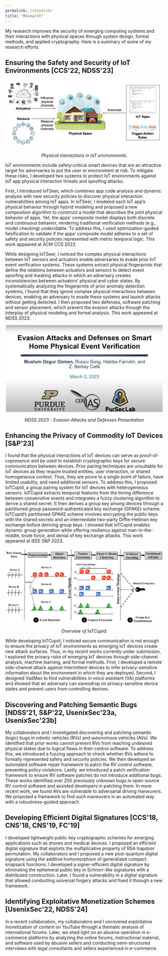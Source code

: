```yaml
---
permalink: /research/
title: "Research"
---
```


My research improves the security of emerging computing systems and their interactions with physical spaces through system design, formal methods, and applied cryptography. Here is a summary of some of my research efforts.

## Ensuring the Safety and Security of IoT Environments [CCS'22, NDSS'23]

 <p align="center">
 <img src="/files/iotseer.png"
     style="display:block;
        width: 500px;
        height: auto;" />
 <br>
 <em>Physical interactions in IoT environments.</em>
 </p>


<!-- <p style="text-align: justify"> -->
IoT environments include safety-critical smart devices that are an attractive target for adversaries to put the user or environment at risk. To mitigate these risks, I developed two systems to protect IoT environments against IoT app physical interaction threats and spoofing attacks. 

First, I introduced IoTSeer, which combines app code analysis and dynamic analysis with new security policies to discover physical interaction vulnerabilities among IoT apps. In IoTSeer, I modeled each IoT app’s physical behavior through hybrid modeling and proposed a new composition algorithm to construct a model that describes the joint physical behavior of apps. Yet, the apps’ composite model displays both discrete and continuous behavior, rendering traditional verification methods (e.g., model checking) undecidable. To address this, I used optimization-guided falsification to validate if the apps’ composite model adheres to a set of safety and security policies represented with metric temporal logic. This work appeared at ACM CCS 2022.

While designing IoTSeer, I noticed the complex physical interactions between IoT sensors and actuators enable adversaries to evade prior IoT event verification systems. These systems extract physical fingerprints that define the relations between actuators and sensors to detect event spoofing and masking attacks in which an adversary creates inconsistencies between actuators’ physical and cyber states. By systematically analyzing the fingerprints of prior anomaly detection systems, I found that they ignore complex physical interactions between devices, enabling an adversary to evade these systems and launch attacks without getting detected. I then proposed two defenses, software patching and sensor placement, which prevent the evasion attacks through the interplay of physical modeling and formal analysis. This work appeared at NDSS 2023.
<!-- </p> -->


 <p align="center">
    <a href='https://www.youtube.com/watch?v=-KMfcjscsMo&t=16s&ab_channel=NDSSSymposium'>
      <img src="/files/evasion.png"
          style="display:block;
          width: 500px;
          height: auto;"
           alt="NDSS 2023 - Evasion Attacks and Defenses Presentation"
           style="display:block; margin-left: auto; margin-right: auto;" />
    </a>
    <br>
    <em>NDSS 2023 - Evasion Attacks and Defenses Presentation</em>
 </p>

## Enhancing the Privacy of Commodity IoT Devices [S&P'23]

<!-- <p style="text-align: justify"> -->
I found that the physical interactions of IoT devices can serve as proof-of-copresence and be used to establish cryptographic keys for secure communication between devices. Prior pairing techniques are unsuitable for IoT devices as they require trusted entities, user interaction, or shared homogeneous context. Thus, they are prone to a single point of failure, have limited usability, and need additional sensors. To address this, I proposed IoTCupid, a group pairing system for IoT devices with heterogeneous sensors. IoTCupid extracts temporal features from the timing difference between consecutive events and integrates a fuzzy clustering algorithm to derive a shared secret. It then derives a group key among devices through a partitioned group password-authenticated key exchange (GPAKE) scheme. IoTCupid’s partitioned GPAKE scheme involves encrypting the public keys with the shared secrets and an intermediate two-party Diffie-Hellman key exchange before deriving group keys. I showed that IoTCupid enables dynamic group generation while offering resiliency against man-in-the-middle, brute force, and denial of key exchange attacks. This work appeared at IEEE S&P 2023.
<!-- </p> -->

 <p align="center">
 <img src="/files/iotcupid.png"
     style="display:block;
        width: 500px;
        height: auto;" />
 <br>
 <em>Overview of IoTCupid.</em>
 </p>

<!-- <p style="text-align: justify"> -->
While developing IoTCupid, I noticed secure communication is not enough to ensure the privacy of IoT environments as emerging IoT devices create new attack surfaces. Thus, in my recent works currently under submission, I explored the privacy risks of emerging IoT devices through side-channel analysis, machine learning, and formal methods. First, I developed a remote side-channel attack against intermittent devices to infer privacy-sensitive information about the environment in which they are deployed. Second, I designed VadMax to find vulnerabilities in voice assistant (VA) platforms and showed that an adversary can eavesdrop on privacy-sensitive device states and prevent users from controlling devices.
<!-- </p> -->


## Discovering and Patching Semantic Bugs [NDSS'21, S&P'22, UsenixSec'23a, UsenixSec'23b]

<!-- <p style="text-align: justify"> -->
My collaborators and I investigated discovering and patching semantic (logic) bugs in robotic vehicles (RVs) and autonomous vehicles (AVs). We identified that prior works cannot prevent RVs from reaching undesired physical states due to logical flaws in their control software. To address this, we introduced a fuzzing approach to check whether RVs adhere to formally represented safety and security policies. We then developed an automated software repair framework to patch the RV control software, preventing policy violations. Lastly, we introduced a patch verification framework to ensure RV software patches do not introduce additional bugs. These works identified over 250 previously unknown bugs in open-source RV control software and assisted developers in patching them. In more recent work, we found AVs are vulnerable to adversarial driving maneuvers. We proposed a framework to find such maneuvers in an automated way with a robustness-guided approach
<!-- </p> -->


## Developing Efficient Digital Signatures [CCS'18, CNS'18, CNS'19, FC'19]

<!-- <p style="text-align: justify"> -->
I developed lightweight public key cryptographic schemes for emerging applications such as drones and medical devices. I proposed an efficient digital signature that exploits the multiplicative property of RSA trapdoor permutation. My collaborators and I proposed a new post-quantum digital signature using the additive homomorphism of generalized compact knapsack functions. I developed a signer-efficient digital signature by eliminating the ephemeral public key in Schnorr-like signatures with a distributed construction. Later, I found a vulnerability in a digital signature that allowed conducting universal forgery attacks and fixed it through a new framework. 
<!-- </p> -->

## Identifying Exploitative Monetization Schemes [UsenixSec'22, NDSS'24]

<!-- <p style="text-align: justify"> -->
In a recent collaboration, my collaborators and I  uncovered exploitative monetization of content on YouTube through a thematic analysis of international forums. Later, we shed light on an abusive operation in e-commerce platforms by analyzing the online forums, instructional material, and software used by abusive sellers and conducting semi-structured interviews with legal consultants and sellers experienced in e-commerce.
<!-- </p> -->

